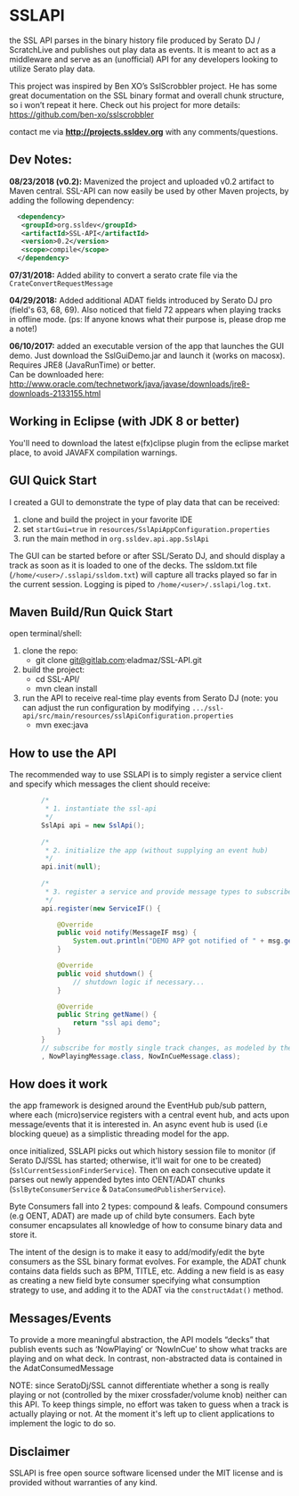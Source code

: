 SSLAPI
======

the SSL API parses in the binary history file produced by Serato DJ / ScratchLive
and publishes out play data as events.  It is meant to act as a middleware and
serve as an (unofficial) API for any developers looking to utilize Serato play data.  

This project was inspired by Ben XO’s SslScrobbler project.  He has some great 
documentation on the SSL binary format and overall chunk structure, so i won’t 
repeat it here.  Check out his project for more details: https://github.com/ben-xo/sslscrobbler

contact me via __http://projects.ssldev.org__ with any comments/questions.


Dev Notes:
----------
**08/23/2018 (v0.2):** Mavenized the project and uploaded v0.2 artifact to Maven central. SSL-API can 
now easily be used by other Maven projects, by adding the following dependency:
```xml
  <dependency>
   <groupId>org.ssldev</groupId>
   <artifactId>SSL-API</artifactId>
   <version>0.2</version>
   <scope>compile</scope>
  </dependency>
```

**07/31/2018:** Added ability to convert a serato crate file via the `CrateConvertRequestMessage`

**04/29/2018:** Added additional ADAT fields introduced by Serato DJ pro (field's 63, 68, 69). 
Also noticed that field 72 appears when playing tracks in offline mode. (ps: If anyone 
knows what their purpose is, please drop me a note!)

**06/10/2017:** added an executable version of the app that launches the GUI demo.  Just download
the SslGuiDemo.jar and launch it (works on macosx). Requires JRE8 (JavaRunTime) or better.  
Can be downloaded here:
http://www.oracle.com/technetwork/java/javase/downloads/jre8-downloads-2133155.html

Working in Eclipse (with JDK 8 or better)
-----------------------------------------
You'll need to download the latest e(fx)clipse plugin from the eclipse market place,
to avoid JAVAFX compilation warnings.

GUI Quick Start
-----------------
I created a GUI to demonstrate the type of play data that can be received:
1. clone and build the project in your favorite IDE
2. set `startGui=true` in `resources/SslApiAppConfiguration.properties`
3. run the main method in `org.ssldev.api.app.SslApi`

The GUI can be started before or after SSL/Serato DJ, and should display a track
as soon as it is loaded to one of the decks.  The ssldom.txt file (`/home/<user>/.sslapi/ssldom.txt`)
will capture all tracks played so far in the current session.  Logging is piped 
to `/home/<user>/.sslapi/log.txt`.

Maven Build/Run Quick Start
---------------------
open terminal/shell:
1. clone the repo:   
   * git clone git@gitlab.com:eladmaz/SSL-API.git
2. build the project:   
   * cd SSL-API/
   * mvn clean install
3. run the API to receive real-time play events from Serato DJ (note: you can adjust 
the run configuration by modifying `.../ssl-api/src/main/resources/sslApiConfiguration.properties`   
   * mvn exec:java

How to use the API
------------------
The recommended way to use SSLAPI is to simply register a service client and specify
which messages the client should receive:

```java
		/*
		 * 1. instantiate the ssl-api
		 */
		SslApi api = new SslApi();
		
		/*
		 * 2. initialize the app (without supplying an event hub)
		 */
		api.init(null);
		
		/*
		 * 3. register a service and provide message types to subscribe to
		 */
		api.register(new ServiceIF() {

			@Override
			public void notify(MessageIF msg) {
				System.out.println("DEMO APP got notified of " + msg.getClass().getSimpleName() + ": "+msg);
			}

			@Override
			public void shutdown() {
				// shutdown logic if necessary...
			}

			@Override
			public String getName() {
				return "ssl api demo";
			}
		}	
		// subscribe for mostly single track changes, as modeled by the TrackPublisherService
		, NowPlayingMessage.class, NowInCueMessage.class);
```

How does it work
----------------
the app framework is designed around the EventHub pub/sub pattern, where each (micro)service 
registers with a central event hub, and acts upon message/events that it is interested
in.  An async event hub is used (i.e blocking queue) as a simplistic threading 
model for the app.

once initialized, SSLAPI picks out which history session file to monitor (if Serato DJ/SSL 
has started; otherwise, it'll wait for one to be created)(`SslCurrentSessionFinderService`).
Then on each consecutive update it parses out newly appended bytes into OENT/ADAT
chunks (`SslByteConsumerService` & `DataConsumedPublisherService`).

Byte Consumers fall into 2 types: compound & leafs.  Compound consumers (e.g OENT, ADAT)
are made up of child byte consumers.  Each byte consumer encapsulates all knowledge
of how to consume binary data and store it.

The intent of the design is to make it easy to add/modify/edit the byte consumers
as the SSL binary format evolves.  For example, the ADAT chunk contains data fields
such as BPM, TITLE, etc.  Adding a new field is as easy as creating a new field
byte consumer specifying what consumption strategy to use, and adding it to the 
ADAT via the `constructAdat()` method.    

Messages/Events
---------------
To provide a more meaningful abstraction, the API models “decks” that publish 
events such as ‘NowPlaying’ or ‘NowInCue’ to show what tracks are playing and on
what deck.  In contrast, non-abstracted data is contained in the AdatConsumedMessage 

NOTE: since SeratoDj/SSL cannot differentiate whether a song is really playing 
or not (controlled by the mixer crossfader/volume knob) neither can this API.  To 
keep things simple, no effort was taken to guess when a track is actually playing 
or not.  At the moment it's left up to client applications to implement the logic 
to do so.  


Disclaimer
----------
SSLAPI is free open source software licensed under the MIT license and is provided 
without warranties of any kind.
